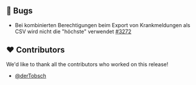 ## 🐞 Bugs

- Bei kombinierten Berechtigungen beim Export von Krankmeldungen als CSV wird nicht die "höchste" verwendet [#3272](https://github.com/synyx/urlaubsverwaltung/issues/3272)

## ❤️ Contributors

We'd like to thank all the contributors who worked on this release!

- [@derTobsch](https://github.com/derTobsch)
